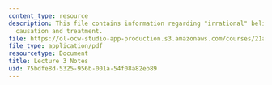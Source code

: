 ```yaml
---
content_type: resource
description: This file contains information regarding "irrational" beliefs in disease
  causation and treatment.
file: https://ol-ocw-studio-app-production.s3.amazonaws.com/courses/21a-215-disease-and-health-culture-society-and-ethics-spring-2012/75bdfe8d5325956b001a54f08a82eb89_MIT21A_215S12_lecture_03.pdf
file_type: application/pdf
resourcetype: Document
title: Lecture 3 Notes
uid: 75bdfe8d-5325-956b-001a-54f08a82eb89
---
```

